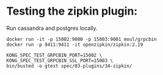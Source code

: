# Testing the zipkin plugin:

Run cassandra and postgres locally.

    docker run -it -p 15002:9000 -p 15003:9001 moul/grpcbin
    docker run -p 9411:9411 -it openzipkin/zipkin:2.19

    KONG_SPEC_TEST_GRPCBIN_PORT=15002 \
    KONG_SPEC_TEST_GRPCBIN_SSL_PORT=15003 \
    bin/busted -o gtest spec/03-plugins/34-zipkin/

